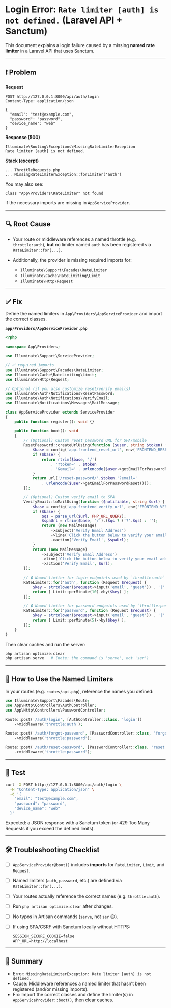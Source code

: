 # Login Error: `Rate limiter [auth] is not defined.` (Laravel API + Sanctum)

This document explains a login failure caused by a missing **named rate limiter** in a Laravel API that uses Sanctum.

---

## ❗ Problem

**Request**
```http
POST http://127.0.0.1:8000/api/auth/login
Content-Type: application/json

{
  "email": "test@example.com",
  "password": "password",
  "device_name": "web"
}
````

**Response (500)**

```
Illuminate\Routing\Exceptions\MissingRateLimiterException
Rate limiter [auth] is not defined.
```

**Stack (excerpt)**

```
... ThrottleRequests.php
... MissingRateLimiterException::forLimiter('auth')
```

You may also see:

```
Class "App\Providers\RateLimiter" not found
```

if the necessary imports are missing in `AppServiceProvider`.

---

## 🔍 Root Cause

* Your route or middleware references a named throttle (e.g. `throttle:auth`), **but** no limiter named `auth` has been registered via `RateLimiter::for(...)`.
* Additionally, the provider is missing required imports for:

  * `Illuminate\Support\Facades\RateLimiter`
  * `Illuminate\Cache\RateLimiting\Limit`
  * `Illuminate\Http\Request`

---

## ✅ Fix

Define the named limiters in `App\Providers\AppServiceProvider` and import the correct classes.

**`app/Providers/AppServiceProvider.php`**

```php
<?php

namespace App\Providers;

use Illuminate\Support\ServiceProvider;

// ✅ required imports
use Illuminate\Support\Facades\RateLimiter;
use Illuminate\Cache\RateLimiting\Limit;
use Illuminate\Http\Request;

// Optional (if you also customize reset/verify emails)
use Illuminate\Auth\Notifications\ResetPassword;
use Illuminate\Auth\Notifications\VerifyEmail;
use Illuminate\Notifications\Messages\MailMessage;

class AppServiceProvider extends ServiceProvider
{
    public function register(): void {}

    public function boot(): void
    {
        // (Optional) Custom reset password URL for SPA/mobile
        ResetPassword::createUrlUsing(function ($user, string $token) {
            $base = config('app.frontend_reset_url', env('FRONTEND_RESET_URL', ''));
            if ($base) {
                return rtrim($base, '/')
                    . '?token=' . $token
                    . '&email=' . urlencode($user->getEmailForPasswordReset());
            }
            return url('/reset-password/'.$token.'?email='
                . urlencode($user->getEmailForPasswordReset()));
        });

        // (Optional) Custom verify email to SPA
        VerifyEmail::toMailUsing(function ($notifiable, string $url) {
            $base = config('app.frontend_verify_url', env('FRONTEND_VERIFY_URL', ''));
            if ($base) {
                $qs = parse_url($url, PHP_URL_QUERY);
                $spaUrl = rtrim($base, '/').($qs ? ('?'.$qs) : '');
                return (new MailMessage)
                    ->subject('Verify Email Address')
                    ->line('Click the button below to verify your email address.')
                    ->action('Verify Email', $spaUrl);
            }
            return (new MailMessage)
                ->subject('Verify Email Address')
                ->line('Click the button below to verify your email address.')
                ->action('Verify Email', $url);
        });

        // 🔒 Named limiter for login endpoints used by `throttle:auth`
        RateLimiter::for('auth', function (Request $request) {
            $key = strtolower($request->input('email', 'guest')) . '|' . $request->ip();
            return [ Limit::perMinute(10)->by($key) ];
        });

        // 🔒 Named limiter for password endpoints used by `throttle:password`
        RateLimiter::for('password', function (Request $request) {
            $key = strtolower($request->input('email', 'guest')) . '|' . $request->ip();
            return [ Limit::perMinute(5)->by($key) ];
        });
    }
}
```

Then clear caches and run the server:

```bash
php artisan optimize:clear
php artisan serve   # (note: the command is 'serve', not 'ser')
```

---

## 🧭 How to Use the Named Limiters

In your routes (e.g. `routes/api.php`), reference the names you defined:

```php
use Illuminate\Support\Facades\Route;
use App\Http\Controllers\AuthController;
use App\Http\Controllers\PasswordController;

Route::post('/auth/login', [AuthController::class, 'login'])
    ->middleware('throttle:auth');

Route::post('/auth/forgot-password', [PasswordController::class, 'forgot'])
    ->middleware('throttle:password');

Route::post('/auth/reset-password', [PasswordController::class, 'reset'])
    ->middleware('throttle:password');
```

---

## 🧪 Test

```bash
curl -X POST http://127.0.0.1:8000/api/auth/login \
  -H "Content-Type: application/json" \
  -d '{
    "email": "test@example.com",
    "password": "password",
    "device_name": "web"
  }'
```

Expected: a JSON response with a Sanctum token (or 429 Too Many Requests if you exceed the defined limits).

---

## 🛠 Troubleshooting Checklist

* [ ] `AppServiceProvider@boot()` includes **imports** for `RateLimiter`, `Limit`, and `Request`.
* [ ] Named limiters (`auth`, `password`, etc.) are defined via `RateLimiter::for(...)`.
* [ ] Your routes actually reference the correct names (e.g. `throttle:auth`).
* [ ] Run `php artisan optimize:clear` after changes.
* [ ] No typos in Artisan commands (`serve`, not `ser` 😉).
* [ ] If using SPA/CSRF with Sanctum locally without HTTPS:

  ```
  SESSION_SECURE_COOKIE=false
  APP_URL=http://localhost
  ```

---

## 📝 Summary

* Error: `MissingRateLimiterException: Rate limiter [auth] is not defined.`
* Cause: Middleware references a named limiter that hasn’t been registered (and/or missing imports).
* Fix: Import the correct classes and define the limiter(s) in `AppServiceProvider::boot()`, then clear caches.
